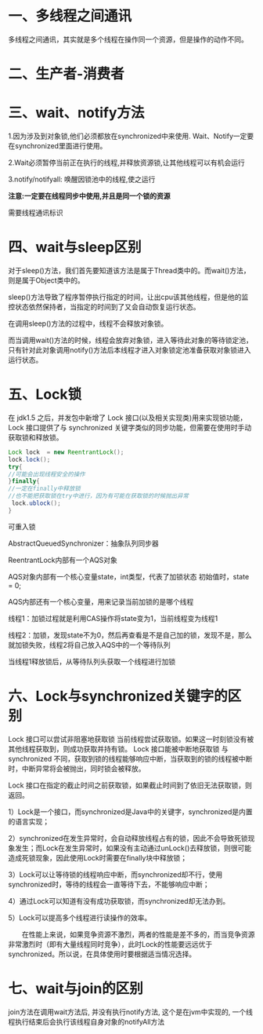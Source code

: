 # 一、多线程之间通讯

多线程之间通讯，其实就是多个线程在操作同一个资源，但是操作的动作不同。

# 二、生产者-消费者



# 三、wait、notify方法

1.因为涉及到对象锁,他们必须都放在synchronized中来使用. Wait、Notify一定要在synchronized里面进行使用。

2.Wait必须暂停当前正在执行的线程,并释放资源锁,让其他线程可以有机会运行

3.notify/notifyall: 唤醒因锁池中的线程,使之运行

**注意:一定要在线程同步中使用,并且是同一个锁的资源**

需要线程通讯标识

# 四、wait与sleep区别

对于sleep()方法，我们首先要知道该方法是属于Thread类中的。而wait()方法，则是属于Object类中的。

sleep()方法导致了程序暂停执行指定的时间，让出cpu该其他线程，但是他的监控状态依然保持者，当指定的时间到了又会自动恢复运行状态。

在调用sleep()方法的过程中，线程不会释放对象锁。

而当调用wait()方法的时候，线程会放弃对象锁，进入等待此对象的等待锁定池，只有针对此对象调用notify()方法后本线程才进入对象锁定池准备获取对象锁进入运行状态。

# 五、Lock锁

在 jdk1.5 之后，并发包中新增了 Lock 接口(以及相关实现类)用来实现锁功能，Lock 接口提供了与 synchronized 关键字类似的同步功能，但需要在使用时手动获取锁和释放锁。

```java
Lock lock  = new ReentrantLock();
lock.lock();
try{
//可能会出现线程安全的操作
}finally{
//一定在finally中释放锁
//也不能把获取锁在try中进行，因为有可能在获取锁的时候抛出异常
 lock.ublock();
}
```

可重入锁

AbstractQueuedSynchronizer：抽象队列同步器

ReentrantLock内部有一个AQS对象

AQS对象内部有一个核心变量state，int类型，代表了加锁状态 初始值时，state = 0;

AQS内部还有一个核心变量，用来记录当前加锁的是哪个线程



线程1：加锁过程就是利用CAS操作将state变为1，当前线程变为线程1

线程2：加锁，发现state不为0，然后再查看是不是自己加的锁，发现不是，那么就加锁失败，线程2将自己放入AQS中的一个等待队列

当线程1释放锁后，从等待队列头获取一个线程进行加锁

# 六、Lock与synchronized关键字的区别

Lock 接口可以尝试非阻塞地获取锁 当前线程尝试获取锁。如果这一时刻锁没有被其他线程获取到，则成功获取并持有锁。
Lock 接口能被中断地获取锁 与 synchronized 不同，获取到锁的线程能够响应中断，当获取到的锁的线程被中断时，中断异常将会被抛出，同时锁会被释放。

Lock 接口在指定的截止时间之前获取锁，如果截止时间到了依旧无法获取锁，则返回。



1）Lock是一个接口，而synchronized是Java中的关键字，synchronized是内置的语言实现；

2）synchronized在发生异常时，会自动释放线程占有的锁，因此不会导致死锁现象发生；而Lock在发生异常时，如果没有主动通过unLock()去释放锁，则很可能造成死锁现象，因此使用Lock时需要在finally块中释放锁；

3）Lock可以让等待锁的线程响应中断，而synchronized却不行，使用synchronized时，等待的线程会一直等待下去，不能够响应中断；

4）通过Lock可以知道有没有成功获取锁，而synchronized却无法办到。

5）Lock可以提高多个线程进行读操作的效率。

　　在性能上来说，如果竞争资源不激烈，两者的性能是差不多的，而当竞争资源非常激烈时（即有大量线程同时竞争），此时Lock的性能要远远优于synchronized。所以说，在具体使用时要根据适当情况选择。

# 七、wait与join的区别

join方法在调用wait方法后, 并没有执行notify方法, 这个是在jvm中实现的, 一个线程执行结束后会执行该线程自身对象的notifyAll方法